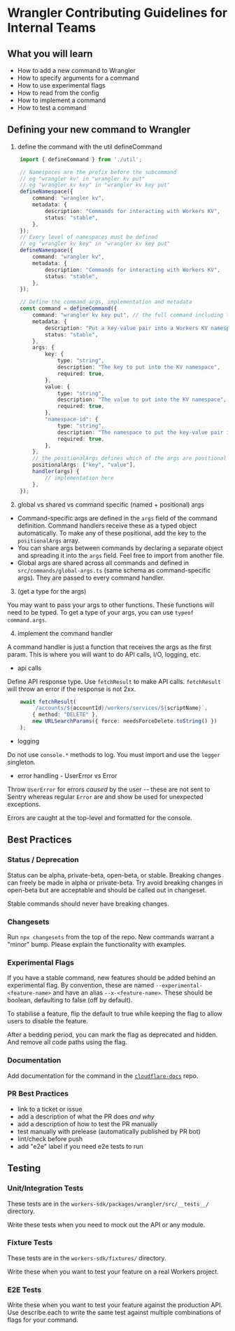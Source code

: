 # Wrangler Contributing Guidelines for Internal Teams

## What you will learn

- How to add a new command to Wrangler
- How to specify arguments for a command
- How to use experimental flags
- How to read from the config
- How to implement a command
- How to test a command

## Defining your new command to Wrangler

1. define the command with the util defineCommand

```ts
    import { defineCommand } from './util';

    // Namespaces are the prefix before the subcommand
    // eg "wrangler kv" in "wrangler kv put"
    // eg "wrangler kv key" in "wrangler kv key put"
    defineNamespace({
        command: "wrangler kv",
        metadata: {
            description: "Commands for interacting with Workers KV",
            status: "stable",
        },
    });
    // Every level of namespaces must be defined
    // eg "wrangler kv key" in "wrangler kv key put"
    defineNamespace({
        command: "wrangler kv",
        metadata: {
            description: "Commands for interacting with Workers KV",
            status: "stable",
        },
    });

    // Define the command args, implementation and metadata
    const command = defineCommand({
        command: "wrangler kv key put", // the full command including the namespace
        metadata: {
            description: "Put a key-value pair into a Workers KV namespace",
            status: "stable",
        },
        args: {
            key: {
                type: "string",
                description: "The key to put into the KV namespace",
                required: true,
            },
            value: {
                type: "string",
                description: "The value to put into the KV namespace",
                required: true,
            },
            "namespace-id": {
                type: "string",
                description: "The namespace to put the key-value pair into",
                required: true,
            },
        },
        // the positionalArgs defines which of the args are positional and in what order
        positionalArgs: ["key", "value"],
        handler(args) {
            // implementation here
        },
    });
```

2. global vs shared vs command specific (named + positional) args

- Command-specific args are defined in the `args` field of the command definition. Command handlers receive these as a typed object automatically. To make any of these positional, add the key to the `positionalArgs` array.
- You can share args between commands by declaring a separate object and spreading it into the `args` field. Feel free to import from another file.
- Global args are shared across all commands and defined in `src/commands/global-args.ts` (same schema as command-specific args). They are passed to every command handler.

3. (get a type for the args)

You may want to pass your args to other functions. These functions will need to be typed. To get a type of your args, you can use `typeof command.args`.

4. implement the command handler

A command handler is just a function that receives the args as the first param. This is where you will want to do API calls, I/O, logging, etc.

- api calls

Define API response type. Use `fetchResult` to make API calls. `fetchResult` will throw an error if the response is not 2xx.

```ts
    await fetchResult(
        `/accounts/${accountId}/workers/services/${scriptName}`,
        { method: "DELETE" },
        new URLSearchParams({ force: needsForceDelete.toString() })
    );
```

- logging

Do not use `console.*` methods to log. You must import and use the `logger` singleton.

- error handling - UserError vs Error

Throw `UserError` for errors _caused_ by the user -- these are not sent to Sentry whereas regular `Error` are and show be used for unexpected exceptions.

Errors are caught at the top-level and formatted for the console.

## Best Practices

### Status / Deprecation

Status can be alpha, private-beta, open-beta, or stable. Breaking changes can freely be made in alpha or private-beta. Try avoid breaking changes in open-beta but are acceptable and should be called out in changeset.

Stable commands should never have breaking changes.

### Changesets

Run `npx changesets` from the top of the repo. New commands warrant a "minor" bump. Please explain the functionality with examples.

### Experimental Flags

If you have a stable command, new features should be added behind an experimental flag. By convention, these are named `--experimental-<feature-name>` and have an alias `--x-<feature-name>`. These should be boolean, defaulting to false (off by default).

To stabilise a feature, flip the default to true while keeping the flag to allow users to disable the feature.

After a bedding period, you can mark the flag as deprecated and hidden. And remove all code paths using the flag.

### Documentation

Add documentation for the command in the [`cloudflare-docs`](https://github.com/cloudflare/cloudflare-docs) repo.

### PR Best Practices

- link to a ticket or issue
- add a description of what the PR does _and why_
- add a description of how to test the PR manually
- test manually with prelease (automatically published by PR bot)
- lint/check before push
- add "e2e" label if you need e2e tests to run

## Testing

### Unit/Integration Tests

These tests are in the `workers-sdk/packages/wrangler/src/__tests__/` directory.

Write these tests when you need to mock out the API or any module.

### Fixture Tests

These tests are in the `workers-sdk/fixtures/` directory.

Write these when you want to test your feature on a real Workers project.

### E2E Tests

Write these when you want to test your feature against the production API. Use describe.each to write the same test against multiple combinations of flags for your command.
